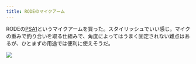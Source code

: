 ```yaml
---
title: RODEのマイクアーム
---
```


RODEの[PSA1](https://www.soundhouse.co.jp/products/detail/item/95367/)というマイクアームを買った。スタイリッシュでいい感じ。マイクの重みで釣り合いを取る仕組みで、角度によってはうまく固定されない難点はあるが、ひとまずの用途では便利に使えそうだ。

![](https://photos.old.apkas.net/medium/202303/20230303-093750.webp)

